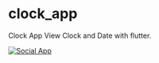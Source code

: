 # clock_app

Clock App View Clock and Date with flutter.

<a target="_blank" rel="Social App" href="https://github.com/omarabdullah1/social_app/blob/main/assets/screens/1.png"><img src="https://github.com/omarabdullah1/social_app/blob/main/assets/screens/1.png" alt="Social App" style="max-width: 100%;"></a>